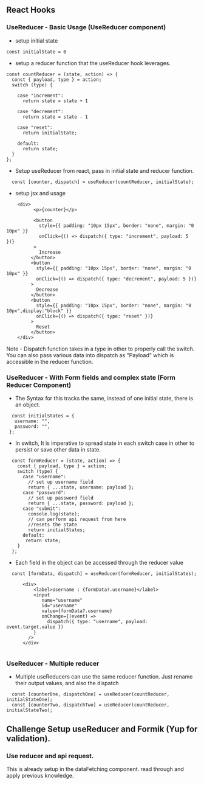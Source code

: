 ## React Hooks

### UseReducer - Basic Usage (UseReducer component)

- setup initial state

```
const initialState = 0

```

- setup a reducer function that the useReducer hook leverages.

```
const countReducer = (state, action) => {
  const { payload, type } = action;
  switch (type) {

    case "increment":
      return state = state + 1

    case "decrement":
      return state = state - 1

    case "reset":
      return initialState;

    default:
      return state;
  }
};
```

- Setup useReducer from react, pass in initial state and reducer function.

```
  const [counter, dispatch] = useReducer(countReducer, initialState);

```

- setup jsx and usage

```
    <div>
          <p>{counter}</p>

          <button
            style={{ padding: "10px 15px", border: "none", margin: "0 10px" }}
            onClick={() => dispatch({ type: "increment", payload: 5 })}
          >
            Increase
         </button>
         <button
           style={{ padding: "10px 15px", border: "none", margin: "0 10px" }}
           onClick={() => dispatch({ type: "decrement", payload: 5 })}
         >
           Decrease
         </button>
         <button
           style={{ padding: "10px 15px", border: "none", margin: "0 10px",display:"block" }}
           onClick={() => dispatch({ type: "reset" })}
         >
           Reset
         </button>
    </div>

```

Note - Dispatch function takes in a type in other to properly call the switch. You can also pass various data into dispatch as "Payload" which is accessible in the reducer function.

### UseReducer - With Form fields and complex state (Form Reducer Component)

- The Syntax for this tracks the same, instead of one initial state, there is an object.

```
  const initialStates = {
   username: "",
   password: "",
 };

```

- In switch, It is imperative to spread state in each switch case in other to persist or save other data in state.

```
  const formReducer = (state, action) => {
    const { payload, type } = action;
    switch (type) {
      case "username":
        // set up username field
        return { ...state, username: payload };
      case "password":
        // set up password field
        return { ...state, password: payload };
      case "submit":
        console.log(state);
        // can perform api request from here
        //resets the state
        return initialStates;
      default:
       return state;
    }
  };
```

- Each field in the object can be accessed through the reducer value

```
  const [formData, dispatch] = useReducer(formReducer, initialStates);

```


````
      <div>
          <label>Username : {formData?.username}</label>
          <input
             name="username"
             id="username"
             value={formData?.username}
             onChange={(event) =>
               dispatch({ type: "username", payload: event.target.value })
          }
        />
      </div>
 
````

### UseReducer - Multiple reducer
- Multiple useReducers can use the same reducer function. Just rename their output values, and also the dispatch

```
  const [counterOne, dispatchOne] = useReducer(countReducer, initialStateOne);
  const [counterTwo, dispatchTwo] = useReducer(countReducer, initialStateTwo);

```

## Challenge Setup useReducer and Formik (Yup for validation).

### Use reducer and api request.
   This is already setup in the dataFetching component. read through and apply previous knowledge.